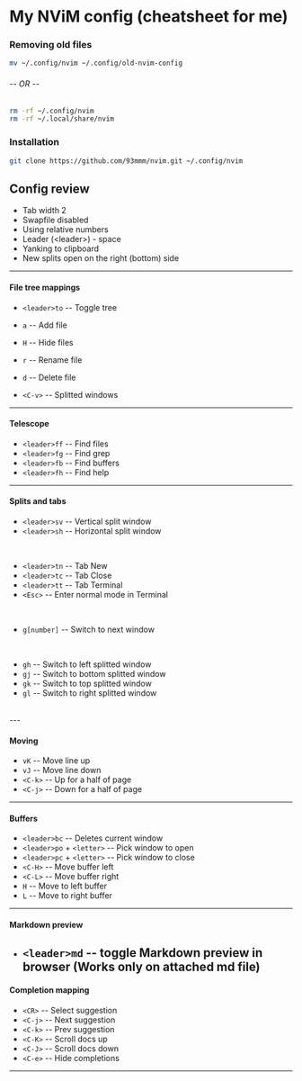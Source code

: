 # My NViM config (cheatsheet for me)

### Removing old files
```bash
mv ~/.config/nvim ~/.config/old-nvim-config 
```
###### -- OR --
```bash
rm -rf ~/.config/nvim
rm -rf ~/.local/share/nvim
```

### Installation
```bash
git clone https://github.com/93mmm/nvim.git ~/.config/nvim
```

## Config review

- Tab width 2
- Swapfile disabled
- Using relative numbers
- Leader (\<leader\>) - space
- Yanking to clipboard
- New splits open on the right (bottom) side
---

#### File tree mappings
- `<leader>to` -- Toggle tree

- `a` -- Add file
- `H` -- Hide files
- `r` -- Rename file
- `d` -- Delete file
- `<C-v>` -- Splitted windows
---

#### Telescope
- `<leader>ff` -- Find files
- `<leader>fg` -- Find grep
- `<leader>fb` -- Find buffers
- `<leader>fh` -- Find help
---

#### Splits and tabs
- `<leader>sv` -- Vertical split window
- `<leader>sh` -- Horizontal split window
<br>

- `<leader>tn` -- Tab New
- `<leader>tc` -- Tab Close
- `<leader>tt` -- Tab Terminal
- `<Esc>`      -- Enter normal mode in Terminal
<br>

- `g[number]` -- Switch to next window
<br>

- `gh` -- Switch to left splitted window
- `gj` -- Switch to bottom splitted window
- `gk` -- Switch to top splitted window
- `gl` -- Switch to right splitted window
<br>
---

#### Moving
- `vK` -- Move line up
- `vJ` -- Move line down 
- `<C-k>` -- Up for a half of page
- `<C-j>` -- Down for a half of page
---

#### Buffers
- `<leader>bc` -- Deletes current window
- `<leader>po` + `<letter>` -- Pick window to open
- `<leader>pc` + `<letter>` -- Pick window to close
- `<C-H>` -- Move buffer left
- `<C-L>` -- Move buffer right
- `H` -- Move to left buffer
- `L` -- Move to right buffer
---


#### Markdown preview
- `<leader>md` -- toggle Markdown preview in browser (Works only on attached md file)
    ---

#### Completion mapping
- `<CR>`  -- Select suggestion
- `<C-j>` -- Next suggestion
- `<C-k>` -- Prev suggestion
- `<C-K>` -- Scroll docs up
- `<C-J>` -- Scroll docs down
- `<C-e>` -- Hide completions
---

